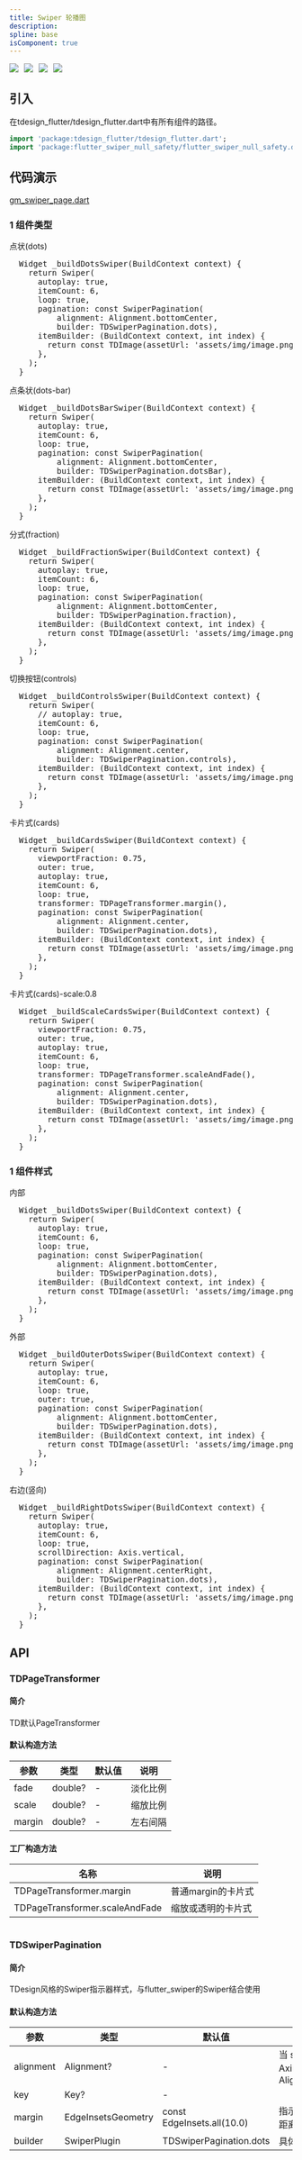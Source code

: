 ```yaml
---
title: Swiper 轮播图
description: 
spline: base
isComponent: true
---
```


<span class="coverages-badge" style="margin-right: 10px"><img src="https://img.shields.io/badge/coverages%3A%20lines-100%25-blue" /></span><span class="coverages-badge" style="margin-right: 10px"><img src="https://img.shields.io/badge/coverages%3A%20functions-100%25-blue" /></span><span class="coverages-badge" style="margin-right: 10px"><img src="https://img.shields.io/badge/coverages%3A%20statements-100%25-blue" /></span><span class="coverages-badge" style="margin-right: 10px"><img src="https://img.shields.io/badge/coverages%3A%20branches-83%25-blue" /></span>
## 引入

在tdesign_flutter/tdesign_flutter.dart中有所有组件的路径。

```dart
import 'package:tdesign_flutter/tdesign_flutter.dart'; 
import 'package:flutter_swiper_null_safety/flutter_swiper_null_safety.dart';
```

## 代码演示

[gm_swiper_page.dart](https://github.com/Tencent/tdesign-flutter/blob/main/tdesign-component/example/lib/page/gm_swiper_page.dart)

### 1 组件类型

点状(dots)

          
<td-code-block panel="Dart">

  <pre slot="Dart" lang="javascript">
  Widget _buildDotsSwiper(BuildContext context) {
    return Swiper(
      autoplay: true,
      itemCount: 6,
      loop: true,
      pagination: const SwiperPagination(
          alignment: Alignment.bottomCenter,
          builder: TDSwiperPagination.dots),
      itemBuilder: (BuildContext context, int index) {
        return const TDImage(assetUrl: 'assets/img/image.png',);
      },
    );
  }</pre>

</td-code-block>
                

点条状(dots-bar)

          
<td-code-block panel="Dart">

  <pre slot="Dart" lang="javascript">
  Widget _buildDotsBarSwiper(BuildContext context) {
    return Swiper(
      autoplay: true,
      itemCount: 6,
      loop: true,
      pagination: const SwiperPagination(
          alignment: Alignment.bottomCenter,
          builder: TDSwiperPagination.dotsBar),
      itemBuilder: (BuildContext context, int index) {
        return const TDImage(assetUrl: 'assets/img/image.png',);
      },
    );
  }</pre>

</td-code-block>
                

分式(fraction)

          
<td-code-block panel="Dart">

  <pre slot="Dart" lang="javascript">
  Widget _buildFractionSwiper(BuildContext context) {
    return Swiper(
      autoplay: true,
      itemCount: 6,
      loop: true,
      pagination: const SwiperPagination(
          alignment: Alignment.bottomCenter,
          builder: TDSwiperPagination.fraction),
      itemBuilder: (BuildContext context, int index) {
        return const TDImage(assetUrl: 'assets/img/image.png',);
      },
    );
  }</pre>

</td-code-block>
                

切换按钮(controls)

          
<td-code-block panel="Dart">

  <pre slot="Dart" lang="javascript">
  Widget _buildControlsSwiper(BuildContext context) {
    return Swiper(
      // autoplay: true,
      itemCount: 6,
      loop: true,
      pagination: const SwiperPagination(
          alignment: Alignment.center,
          builder: TDSwiperPagination.controls),
      itemBuilder: (BuildContext context, int index) {
        return const TDImage(assetUrl: 'assets/img/image.png',);
      },
    );
  }</pre>

</td-code-block>
                

卡片式(cards)

          
<td-code-block panel="Dart">

  <pre slot="Dart" lang="javascript">
  Widget _buildCardsSwiper(BuildContext context) {
    return Swiper(
      viewportFraction: 0.75,
      outer: true,
      autoplay: true,
      itemCount: 6,
      loop: true,
      transformer: TDPageTransformer.margin(),
      pagination: const SwiperPagination(
          alignment: Alignment.center,
          builder: TDSwiperPagination.dots),
      itemBuilder: (BuildContext context, int index) {
        return const TDImage(assetUrl: 'assets/img/image.png',);
      },
    );
  }</pre>

</td-code-block>
                

卡片式(cards)-scale:0.8

          
<td-code-block panel="Dart">

  <pre slot="Dart" lang="javascript">
  Widget _buildScaleCardsSwiper(BuildContext context) {
    return Swiper(
      viewportFraction: 0.75,
      outer: true,
      autoplay: true,
      itemCount: 6,
      loop: true,
      transformer: TDPageTransformer.scaleAndFade(),
      pagination: const SwiperPagination(
          alignment: Alignment.center,
          builder: TDSwiperPagination.dots),
      itemBuilder: (BuildContext context, int index) {
        return const TDImage(assetUrl: 'assets/img/image.png',);
      },
    );
  }</pre>

</td-code-block>
                
### 1 组件样式

内部

          
<td-code-block panel="Dart">

  <pre slot="Dart" lang="javascript">
  Widget _buildDotsSwiper(BuildContext context) {
    return Swiper(
      autoplay: true,
      itemCount: 6,
      loop: true,
      pagination: const SwiperPagination(
          alignment: Alignment.bottomCenter,
          builder: TDSwiperPagination.dots),
      itemBuilder: (BuildContext context, int index) {
        return const TDImage(assetUrl: 'assets/img/image.png',);
      },
    );
  }</pre>

</td-code-block>
                

外部

          
<td-code-block panel="Dart">

  <pre slot="Dart" lang="javascript">
  Widget _buildOuterDotsSwiper(BuildContext context) {
    return Swiper(
      autoplay: true,
      itemCount: 6,
      loop: true,
      outer: true,
      pagination: const SwiperPagination(
          alignment: Alignment.bottomCenter,
          builder: TDSwiperPagination.dots),
      itemBuilder: (BuildContext context, int index) {
        return const TDImage(assetUrl: 'assets/img/image.png',);
      },
    );
  }</pre>

</td-code-block>
                

右边(竖向)

          
<td-code-block panel="Dart">

  <pre slot="Dart" lang="javascript">
  Widget _buildRightDotsSwiper(BuildContext context) {
    return Swiper(
      autoplay: true,
      itemCount: 6,
      loop: true,
      scrollDirection: Axis.vertical,
      pagination: const SwiperPagination(
          alignment: Alignment.centerRight,
          builder: TDSwiperPagination.dots),
      itemBuilder: (BuildContext context, int index) {
        return const TDImage(assetUrl: 'assets/img/image.png',);
      },
    );
  }</pre>

</td-code-block>
                


## API
### TDPageTransformer
#### 简介
TD默认PageTransformer
#### 默认构造方法

| 参数 | 类型 | 默认值 | 说明 |
| --- | --- | --- | --- |
| fade | double? | - | 淡化比例 |
| scale | double? | - | 缩放比例 |
| margin | double? | - | 左右间隔 |


#### 工厂构造方法

| 名称  | 说明 |
| --- |  --- |
| TDPageTransformer.margin  | 普通margin的卡片式 |
| TDPageTransformer.scaleAndFade  | 缩放或透明的卡片式 |

```
```
 ### TDSwiperPagination
#### 简介
TDesign风格的Swiper指示器样式，与flutter_swiper的Swiper结合使用
#### 默认构造方法

| 参数 | 类型 | 默认值 | 说明 |
| --- | --- | --- | --- |
| alignment | Alignment? | - | 当 scrollDirection== Axis.horizontal 时，默认Alignment.bottomCenter |
| key | Key? | - |  |
| margin | EdgeInsetsGeometry | const EdgeInsets.all(10.0) | 指示器和container之间的距离 |
| builder | SwiperPlugin | TDSwiperPagination.dots | 具体样式 |


  